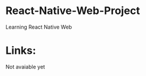 # React-Native-Web-Project

Learning React Native Web

# Links:

Not avaiable yet

<!--

- deployment: https://omarthinks.github.io/React-Native-Web-Project/


-->
